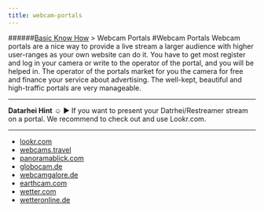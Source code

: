 ```yaml
---
title: webcam-portals
---
```

######[Basic Know How](../wiki/basic-know-how.html) > Webcam Portals
#Webcam Portals
Webcam portals are a nice way to provide a live stream a larger audience with higher user-ranges as your own website can do it. You have to get most register and log in your camera or write to the operator of the portal, and you will be helped in. The operator of the portals market for you the camera for free and finance your service about advertising. The well-kept, beautiful and high-traffic portals are very manageable. 

---  
**Datarhei Hint** ☺ ► If you want to present your Datrhei/Restreamer stream on a portal. We recommend to check out and use Lookr.com.  

---  

* [lookr.com](../wiki/lookr.html)
* [webcams.travel](../wiki/webcamstravel.html)  
* [panoramablick.com](../wiki/panoramablick.html)  
* [globocam.de](../wiki/globocam.html)  
* [webcamgalore.de](../wiki/webcamgalore.html)  
* [earthcam.com](../wiki/earthcam.html)  
* [wetter.com](../wiki/wettercom.html)
* [wetteronline.de](../wiki/wetteronline-de.html)  